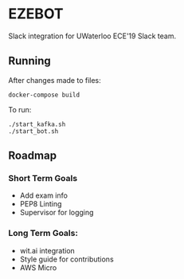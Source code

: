 # EZEBOT

Slack integration for UWaterloo ECE'19 Slack team.

## Running
After changes made to files:
```
docker-compose build
```

To run:
```
./start_kafka.sh
./start_bot.sh
```

## Roadmap

### Short Term Goals
* Add exam info
* PEP8 Linting
* Supervisor for logging

### Long Term Goals:
* wit.ai integration
* Style guide for contributions
* AWS Micro
